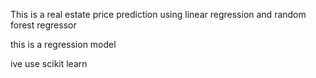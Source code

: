 This is a real estate price prediction using linear regression
and random forest regressor

this is a regression model


ive use scikit learn
